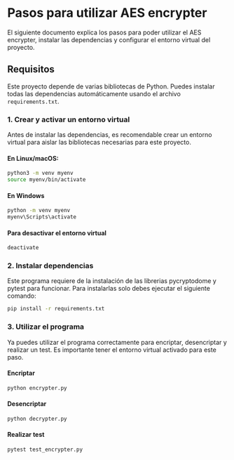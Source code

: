 # Pasos para utilizar AES encrypter
El siguiente documento explica los pasos para poder utilizar el AES encrypter, instalar las dependencias y configurar el entorno virtual del proyecto.

## Requisitos

Este proyecto depende de varias bibliotecas de Python. Puedes instalar todas las dependencias automáticamente usando el archivo `requirements.txt`.

### 1. Crear y activar un entorno virtual

Antes de instalar las dependencias, es recomendable crear un entorno virtual para aislar las bibliotecas necesarias para este proyecto.

#### En Linux/macOS:
```bash
python3 -m venv myenv
source myenv/bin/activate 
```

#### En Windows
```bash
python -m venv myenv
myenv\Scripts\activate
```
#### Para desactivar el entorno virtual
```bash
deactivate
```
### 2. Instalar dependencias
Este programa requiere de la instalación de las librerias pycryptodome y pytest para funcionar. Para instalarlas solo debes ejecutar el siguiente comando:

```bash
pip install -r requirements.txt
```

### 3. Utilizar el programa
Ya puedes utilizar el programa correctamente para encriptar, desencriptar y realizar un test. Es importante tener el entorno virtual activado para este paso.

#### Encriptar

```bash
python encrypter.py 
```

#### Desencriptar

```bash
python decrypter.py 
```

#### Realizar test

```bash
pytest test_encrypter.py
```
